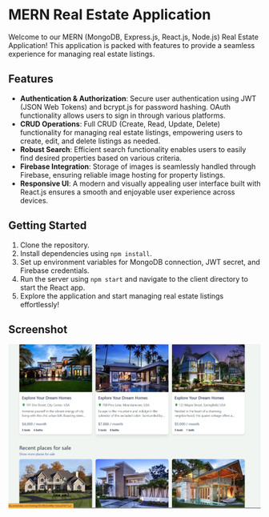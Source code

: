 # MERN Real Estate Application

Welcome to our MERN (MongoDB, Express.js, React.js, Node.js) Real Estate Application! This application is packed with features to provide a seamless experience for managing real estate listings.

## Features

- **Authentication & Authorization**: Secure user authentication using JWT (JSON Web Tokens) and bcrypt.js for password hashing. OAuth functionality allows users to sign in through various platforms.
- **CRUD Operations**: Full CRUD (Create, Read, Update, Delete) functionality for managing real estate listings, empowering users to create, edit, and delete listings as needed.
- **Robust Search**: Efficient search functionality enables users to easily find desired properties based on various criteria.
- **Firebase Integration**: Storage of images is seamlessly handled through Firebase, ensuring reliable image hosting for property listings.
- **Responsive UI**: A modern and visually appealing user interface built with React.js ensures a smooth and enjoyable user experience across devices.

## Getting Started

1. Clone the repository.
2. Install dependencies using `npm install`.
3. Set up environment variables for MongoDB connection, JWT secret, and Firebase credentials.
4. Run the server using `npm start` and navigate to the client directory to start the React app.
5. Explore the application and start managing real estate listings effortlessly! 

## Screenshot

![Screenshot](https://github.com/beerappabvgp/real-estate-mern/blob/main/Screenshot%202024-02-16%20215428.png)
